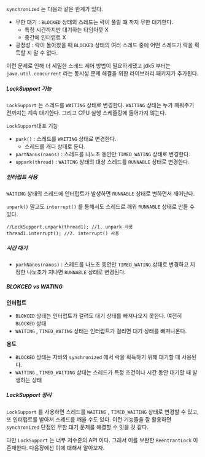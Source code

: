 
`synchronized` 는 다음과 같은 한계가 있다.

- 무한 대기 : `BLOCKED` 상태의 스레드는 락이 풀릴 떄 까지 무한 대기한다.
	- 특정 시간까지만 대기하는 타임아웃 X
	- 중간에 인터럽트 X
- 공정성 : 락이 돌아왔을 때 `BLOCKED` 상태의 여러 스레드 중에 어떤 스레드가 락을 획득할 지 알 수 없다. 

이런 문제로 인해 더 세밀한 스레드 제어 방법이 필요하게됐고 jdk5 부터는 `java.util.concurrent` 라는 동시성 문제 해결을 위한 라이브러리 패키지가 추가된다.

##### LockSupport 기능

`LockSupport` 는 스레드를 `WAITING` 상태로 변경한다. `WAITING` 상태는 누가 깨워주기 전까지는 계속 대기한다. 그리고 CPU 실행 스케줄링에 들어가지 않는다.

`LockSupport`대표 기능

- `park()` : 스레드를 `WAITING` 상태로 변경한다.
	- 스레드를 개디 상태로 둔다.
- `partNanos(nanos)` : 스레드를 나노초 동안만 `TIMED_WATING` 상태로 변경한다.
- `uppark(thread)` : `WAITING` 상태의 대상 스레드를 `RUNNABLE` 상태로 변경한다.

##### 인터럽트 사용
`WAITING` 상태의 스레드에 인터럽트가 발생하면 `RUNNABLE` 상태로 변하면서 깨어난다.

`unpark()` 말고도 `interrupt()` 를 통해서도 스레드르 깨워 `RUNNABLE` 상태로 만들 수 있다.

```
//LockSupport.unpark(thread1); //1. unpark 사용 
thread1.interrupt(); //2. interrupt() 사용
```


##### 시간 대기

- `parkNanos(nanos)` : 스레드를 나노초 동안만 `TIMED_WATING` 상태로 변경하고 지정한 나노초가 지나면 `RUNNABLE` 상태로 변경된다.

##### BLOKCED vs WATING

**인터럽트**
- `BLOKCED` 상태는 인터럽트가 걸려도 대기 상태를 빠져나오지 못한다. 여전히 `BLOCKED` 상태
- `WAITING` , `TIMED_WATING` 상태는 인터럽트가 걸리면 대기 상태를 빠져나온다.

**용도**
- `BLOCKED` 상태는 자바의 `synchronized` 에서 락을 획득하기 위해 대기할 때 사용된다.
- `WAITING` , `TIMED_WAITING` 상태는 스레드가 특정 조건이나 시간 동안 대기할 때 발생하는 상태

##### LockSupport 정리

`LockSupport` 를 사용하면 스레드를 `WAITING` , `TIMED_WAITING` 상태로 변경할 수 있고, 또 인터럽트를 받아서 스레드를  깨울 수도 있다. 이런 기능들을 잘 활용하면 `synchronized` 단점인 무한 대기 문제를 해결할 수 잇을 것 같다.

다만 `LockSupport` 는 너무 저수준의 API 이다. 그래서 이를 보완한 `ReentrantLock` 이 존재한다. 다음장에선 이에 대해서 알아보자.